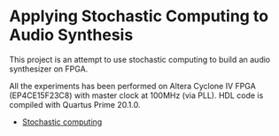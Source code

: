 # Applying Stochastic Computing to Audio Synthesis

This project is an attempt to use stochastic computing to build an audio synthesizer on FPGA.

All the experiments has been performed on Altera Cyclone IV FPGA (EP4CE15F23C8) with master clock at 100MHz (via PLL). HDL code is compiled with Quartus Prime 20.1.0.

- [Stochastic computing](docs/stochastic_computing.md)